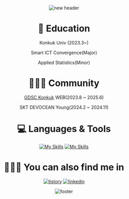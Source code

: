 <div align="center">
  
![new header](https://github.com/clicelee/clicelee/assets/131771046/17832af3-8d5a-4542-89c6-7861ff71fddb)
# 🏫 Education
Konkuk Univ (2023.3~)

Smart ICT Convergence(Major)

Applied Statistics(Minor)


# 🧑🏻‍💻 Community
[GDSC Konkuk](https://www.instagram.com/gdsc.konkuk/) WEB(2023.8 ~ 2025.6)

SKT DEVOCEAN Young(2024.2 ~ 2024.11)


# 💻 Languages & Tools
[![My Skills](https://skillicons.dev/icons?i=js,ts,react,tailwind)](https://skillicons.dev)
[![My Skills](https://skillicons.dev/icons?i=vscode,git,figma,notion,obsidian)](https://skillicons.dev)

<!-- ![Top Langs](https://github-readme-stats.vercel.app/api/top-langs/?username=clicelee&layout=compact&theme=dracula) -->

# 🚶🏻‍➡️ You can also find me in
[![tistory](https://img.shields.io/badge/tistory-ff5544?style=for-the-badge&logo=tistory&logoColor=white)](https://clice.tistory.com/) [![linkedin](https://img.shields.io/badge/linkedin-0A66C2?style=for-the-badge&logo=linkedin&logoColor=white)](https://www.linkedin.com/in/jiminclicelee/)

![footer](https://github.com/clicelee/clicelee/assets/131771046/3097bc35-5f4a-4cf5-a4e0-3540b9cc4340)
</div>
